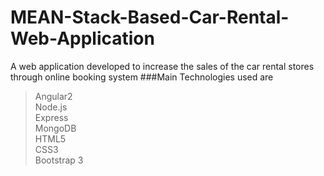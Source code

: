 # MEAN-Stack-Based-Car-Rental-Web-Application
A web application developed to increase the sales of the car rental stores through online booking system 
###Main Technologies used are
> Angular2<br/>
> Node.js<br/>
> Express<br/>
> MongoDB<br/>
> HTML5<br/>
> CSS3<br/>
> Bootstrap 3
